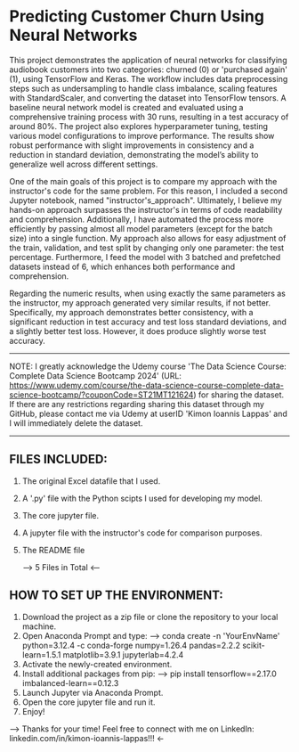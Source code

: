 # Predicting Customer Churn Using Neural Networks
This project demonstrates the application of neural networks for classifying audiobook customers into two categories: churned (0) or 'purchased again' (1), using TensorFlow and Keras. The workflow includes data preprocessing steps such as undersampling to handle class imbalance, scaling features with StandardScaler, and converting the dataset into TensorFlow tensors. A baseline neural network model is created and evaluated using a comprehensive training process with 30 runs, resulting in a test accuracy of around 80%. The project also explores hyperparameter tuning, testing various model configurations to improve performance. The results show robust performance with slight improvements in consistency and a reduction in standard deviation, demonstrating the model’s ability to generalize well across different settings.

One of the main goals of this project is to compare my approach with the instructor's code for the same problem. For this reason, I included a second Jupyter notebook, named "instructor's_approach". Ultimately, I believe my hands-on approach surpasses the instructor's in terms of code readability and comprehension. Additionally, I have automated the process more efficiently by passing almost all model parameters (except for the batch size) into a single function. My approach also allows for easy adjustment of the train, validation, and test split by changing only one parameter: the test percentage. Furthermore, I feed the model with 3 batched and prefetched datasets instead of 6, which enhances both performance and comprehension.

Regarding the numeric results, when using exactly the same parameters as the instructor, my approach generated very similar results, if not better. Specifically, my approach demonstrates better consistency, with a significant reduction in test accuracy and test loss standard deviations, and a slightly better test loss. However, it does produce slightly worse test accuracy.

*****************************************************************************************************************************************************************************************************************************************************
NOTE: I greatly acknowledge the Udemy course 'The Data Science Course: Complete Data Science Bootcamp 2024' (URL: https://www.udemy.com/course/the-data-science-course-complete-data-science-bootcamp/?couponCode=ST21MT121624) for sharing the dataset. If there are any restrictions regarding sharing this dataset through my GitHub, please contact me via Udemy at userID 'Kimon Ioannis Lappas' and I will immediately delete the dataset.
*****************************************************************************************************************************************************************************************************************************************************

## FILES INCLUDED:
1. The original Excel datafile that I used.
3. A '.py' file with the Python scipts I used for developing my model.
4. The core jupyter file.
5. A jupyter file with the instructor's code for comparison purposes.
6. The README file

   --> 5 Files in Total <--

## HOW TO SET UP THE ENVIRONMENT:
1. Download the project as a zip file or clone the repository to your local machine.
2. Open Anaconda Prompt and type:
   --> conda create -n 'YourEnvName' python=3.12.4 -c conda-forge numpy=1.26.4 pandas=2.2.2 scikit-learn=1.5.1 matplotlib=3.9.1 jupyterlab=4.2.4
3. Activate the newly-created environment.
4. Install additional packages from pip:
   --> pip install tensorflow==2.17.0 imbalanced-learn==0.12.3
5. Launch Jupyter via Anaconda Prompt.
6. Open the core jupyter file and run it.
7. Enjoy!

--> Thanks for your time! Feel free to connect with me on LinkedIn: linkedin.com/in/kimon-ioannis-lappas!!! <-
